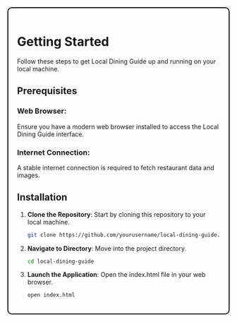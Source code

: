 <div style="border: 2px solid #000; padding: 20px; border-radius: 10px;">

# Getting Started
Follow these steps to get Local Dining Guide up and running on your local machine.
## Prerequisites
### Web Browser:
Ensure you have a modern web browser installed to access the Local Dining Guide interface.
### Internet Connection:
A stable internet connection is required to fetch restaurant data and images.
## Installation
1. **Clone the Repository**: Start by cloning this repository to your local machine.
    ```bash
    git clone https://github.com/yourusername/local-dining-guide.git
    ```
2. **Navigate to Directory**: Move into the project directory.
    ```bash
    cd local-dining-guide
    ```
3. **Launch the Application**: Open the index.html file in your web browser.
    ```bash
    open index.html
    ```
</div>
